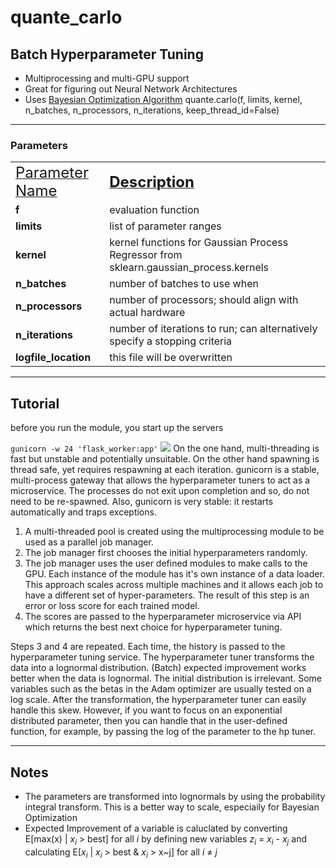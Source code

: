 # quante_carlo
## Batch Hyperparameter Tuning
- Multiprocessing and multi-GPU support
- Great for figuring out Neural Network Architectures
- Uses <a href="https://hal.science/hal-00732512v2/document">Bayesian Optimization Algorithm</a>
quante.carlo(f, limits, kernel, n_batches, n_processors, n_iterations, keep_thread_id=False)
<hr>

### Parameters
<table>
   <tr>
      <td><ins><v><font size="+2">Parameter Name</font></b></ins></b></td><td><ins><b><font size="+2">Description</font></b></ins></td>
   </tr>
   <tr>
      <td><b>f<b> </td> </td><td>evaluation function</td>
   </tr>
   <tr>
      <td><b>limits</b></td><td>list of parameter ranges</td>
   </tr>
   <tr>
      <td><b>kernel</b> </td><td> kernel functions for Gaussian Process Regressor from sklearn.gaussian_process.kernels</td>
   </tr>
   <tr>
      <td><b>n_batches</b></td><td>number of batches to use when</td>
   </tr>
   <tr>
         <td><b>n_processors</b></td><td> number of processors; should align with actual hardware</td>
   </tr>
   <tr>
      <td><b>n_iterations</b></td><td> number of iterations to run; can alternatively specify a stopping criteria</td>
   </tr>
         <td><b>logfile_location</b></td> <td> this file will be overwritten </td>
   </tr>
</table>
<hr>

## Tutorial
before you run the module, you start up the servers

<code>gunicorn -w 24 'flask_worker:app'</code>
<img src='setup.png'>
On the one hand, multi-threading is fast but unstable and potentially unsuitable. On the other hand spawning is thread safe, yet requires respawning at each iteration. gunicorn is a stable, multi-process gateway that allows the hyperparameter tuners to act as a microservice. The processes do not exit upon completion and so, do not need to be re-spawned. Also, gunicorn is very stable: it restarts automatically and traps exceptions.
<ol>
  <li>A multi-threaded pool is created using the multiprocessing module to be used as a parallel job manager.</li>
  <li>The job manager first chooses the initial hyperparameters randomly.</li>
  <li>The job manager uses the user defined modules to make calls to the GPU. Each instance of the module has it's own instance of a data loader. This approach scales across multiple machines and it allows each job to have a different set of hyper-parameters. The result of this step is an error or loss score for each trained model.</li>
  <li>The scores are passed to the hyperparameter microservice via API which returns the best next choice for hyperparameter tuning.</li>
</ol>
Steps 3 and 4 are repeated. Each time, the history is passed to the hyperparameter tuning service. The hyperparameter tuner transforms the data into a lognormal distribution. (Batch) expected improvement works better when the data is lognormal. The initial distribution is irrelevant. Some variables such as the betas in the Adam optimizer are usually tested on a log scale. After the transformation, the hyperparameter tuner can easily handle this skew. However, if you want to focus on an exponential distributed parameter, then you can handle that in the user-defined function, for example, by passing the log of the parameter to the hp tuner.
<hr>
<h2>Notes </h2>
<ul>
  <li>The parameters are transformed into lognormals by using the probability integral transform. This is a better way to scale, especiaily for Bayesian Optimization</li>
  <li>Expected Improvement of a variable is caluclated by converting E[max(x) | <i>x<sub>i</sub></i> > best] for all <i>i</i> by defining new variables <i>z<sub>i</sub></i> = <i>x<sub>i</sub> - x<sub>j</sub></i> and calculating E[<i>x<sub>i</sub></i> | <i>x<sub>i</sub></i> > best & <i>x<sub>i</sub></i> > x~j] for all <i>i</i> &ne; <i>j</i></li>
</ul>
 
